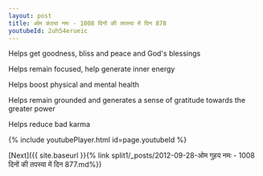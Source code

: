 ```yaml
---
layout: post
title: ओम कंठ्या नमः - 1008 दिनों की तपस्या में दिन 878
youtubeId: 2uh54erueic
---
```

 
 
Helps get goodness, bliss and peace and God's blessings
 
Helps remain focused, help generate inner energy 
 
Helps boost physical and mental health 
 
Helps remain grounded and generates a sense of gratitude towards the greater power 
 
Helps reduce bad karma
 
 
 
 


{% include youtubePlayer.html id=page.youtubeId %}
 
[Next]({{ site.baseurl }}{% link  split1/_posts/2012-09-28-ओम गुहय नमः - 1008 दिनों की तपस्या में दिन 877.md%})
 
